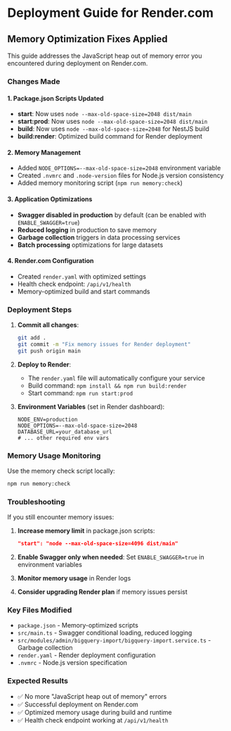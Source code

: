# Deployment Guide for Render.com

## Memory Optimization Fixes Applied

This guide addresses the JavaScript heap out of memory error you encountered during deployment on Render.com.

### Changes Made

#### 1. Package.json Scripts Updated
- **start**: Now uses `node --max-old-space-size=2048 dist/main`
- **start:prod**: Now uses `node --max-old-space-size=2048 dist/main`
- **build**: Now uses `node --max-old-space-size=2048` for NestJS build
- **build:render**: Optimized build command for Render deployment

#### 2. Memory Management
- Added `NODE_OPTIONS=--max-old-space-size=2048` environment variable
- Created `.nvmrc` and `.node-version` files for Node.js version consistency
- Added memory monitoring script (`npm run memory:check`)

#### 3. Application Optimizations
- **Swagger disabled in production** by default (can be enabled with `ENABLE_SWAGGER=true`)
- **Reduced logging** in production to save memory
- **Garbage collection** triggers in data processing services
- **Batch processing** optimizations for large datasets

#### 4. Render.com Configuration
- Created `render.yaml` with optimized settings
- Health check endpoint: `/api/v1/health`
- Memory-optimized build and start commands

### Deployment Steps

1. **Commit all changes**:
   ```bash
   git add .
   git commit -m "Fix memory issues for Render deployment"
   git push origin main
   ```

2. **Deploy to Render**:
   - The `render.yaml` file will automatically configure your service
   - Build command: `npm install && npm run build:render`
   - Start command: `npm run start:prod`

3. **Environment Variables** (set in Render dashboard):
   ```
   NODE_ENV=production
   NODE_OPTIONS=--max-old-space-size=2048
   DATABASE_URL=your_database_url
   # ... other required env vars
   ```

### Memory Usage Monitoring

Use the memory check script locally:
```bash
npm run memory:check
```

### Troubleshooting

If you still encounter memory issues:

1. **Increase memory limit** in package.json scripts:
   ```json
   "start": "node --max-old-space-size=4096 dist/main"
   ```

2. **Enable Swagger only when needed**:
   Set `ENABLE_SWAGGER=true` in environment variables

3. **Monitor memory usage** in Render logs

4. **Consider upgrading Render plan** if memory issues persist

### Key Files Modified

- `package.json` - Memory-optimized scripts
- `src/main.ts` - Swagger conditional loading, reduced logging
- `src/modules/admin/bigquery-import/bigquery-import.service.ts` - Garbage collection
- `render.yaml` - Render deployment configuration
- `.nvmrc` - Node.js version specification

### Expected Results

- ✅ No more "JavaScript heap out of memory" errors
- ✅ Successful deployment on Render.com
- ✅ Optimized memory usage during build and runtime
- ✅ Health check endpoint working at `/api/v1/health`
